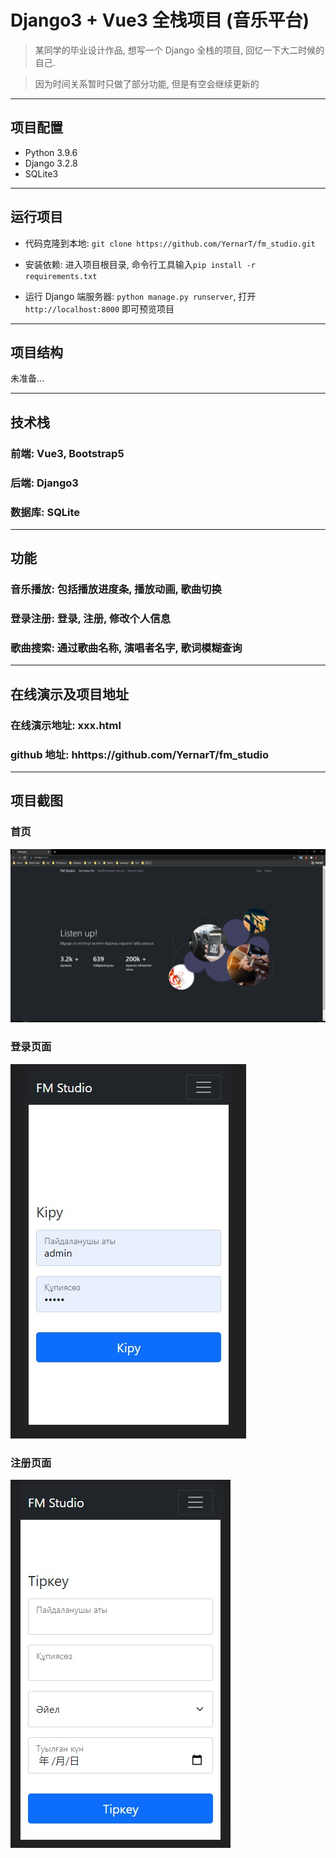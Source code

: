 # Django3 + Vue3 全栈项目 (音乐平台)

> 某同学的毕业设计作品, 想写一个 Django 全栈的项目, 回忆一下大二时候的自己.

> 因为时间关系暂时只做了部分功能, 但是有空会继续更新的

---

## 项目配置

- Python 3.9.6
- Django 3.2.8
- SQLite3

---

## 运行项目

- 代码克隆到本地: `git clone https://github.com/YernarT/fm_studio.git`

- 安装依赖: 进入项目根目录, 命令行工具输入`pip install -r requirements.txt`

- 运行 Django 端服务器: `python manage.py runserver`, 打开`http://localhost:8000` 即可预览项目

---

## 项目结构

未准备...

---

## 技术栈

### 前端: Vue3, Bootstrap5

### 后端: Django3

### 数据库: SQLite

---

## 功能

### 音乐播放: 包括播放进度条, 播放动画, 歌曲切换

### 登录注册: 登录, 注册, 修改个人信息

### 歌曲搜索: 通过歌曲名称, 演唱者名字, 歌词模糊查询

---

## 在线演示及项目地址

### 在线演示地址: xxx.html

### github 地址: hhttps://github.com/YernarT/fm_studio

---

## 项目截图

### 首页

<img src="./result_img/index_page_src.jpeg" alt="index_page_scr" />

### 登录页面

<img src="./result_img/login_page_src.jfif" alt="index_page_scr" />

### 注册页面

<img src="./result_img/register_page_src.jfif" alt="index_page_scr" />
